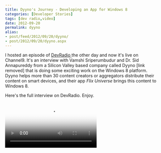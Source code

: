 ```yaml
---
title: Dyyno's Journey - Developing an App for Windows 8
categories: [Developer Stories]
tags: [dev radio,video]
date: 2012-09-20
permalink: dyyno
alias:
- post/feed/2012/09/20/dyyno/
- post/2012/09/20/dyyno.aspx
---
```


I hosted an episode of [DevRadio ](http://channel9.msdn.com/Niners/DevRadio)the other day and now it&#39;s live on Channel9\. It&#39;s an interview with Vamshi Sriperumbudur and Dr. Sid Annapureddy from a Silicon Valley based company called Dyyno [link removed] that is doing some exciting work on the Windows 8 platform. Dyyno helps more than 30 content creators or aggregators distribute their content on smart devices, and their app _Flix Universe_ brings this content to Windows 8.

Here&#39;s the full interview on DevRadio. Enjoy.

<video controls="" poster="http://media.ch9.ms/ch9/3537/ad2856d6-bc70-49cf-a3d5-694e720a3537/DevRadioDyynoWin8_512.jpg"><source src="http://media.ch9.ms/ch9/3537/ad2856d6-bc70-49cf-a3d5-694e720a3537/DevRadioDyynoWin8_mid.mp4" type="video/mp4" /><source src="http://media.ch9.ms/ch9/3537/ad2856d6-bc70-49cf-a3d5-694e720a3537/DevRadioDyynoWin8.webm" type="video/webm" /></video>
